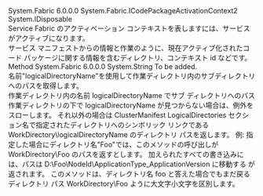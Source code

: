 <Type Name="ICodePackageActivationContext3" FullName="System.Fabric.ICodePackageActivationContext3">
  <TypeSignature Language="C#" Value="public interface ICodePackageActivationContext3 : IDisposable, System.Fabric.ICodePackageActivationContext2" />
  <TypeSignature Language="ILAsm" Value=".class public interface auto ansi abstract ICodePackageActivationContext3 implements class System.Fabric.ICodePackageActivationContext, class System.Fabric.ICodePackageActivationContext2, class System.IDisposable" />
  <TypeSignature Language="DocId" Value="T:System.Fabric.ICodePackageActivationContext3" />
  <TypeSignature Language="VB.NET" Value="Public Interface ICodePackageActivationContext3&#xA;Implements ICodePackageActivationContext2, IDisposable" />
  <TypeSignature Language="F#" Value="type ICodePackageActivationContext3 = interface&#xA;    interface ICodePackageActivationContext2&#xA;    interface ICodePackageActivationContext&#xA;    interface IDisposable" />
  <AssemblyInfo>
    <AssemblyName>System.Fabric</AssemblyName>
    <AssemblyVersion>6.0.0.0</AssemblyVersion>
  </AssemblyInfo>
  <Interfaces>
    <Interface>
      <InterfaceName>System.Fabric.ICodePackageActivationContext2</InterfaceName>
    </Interface>
    <Interface>
      <InterfaceName>System.IDisposable</InterfaceName>
    </Interface>
  </Interfaces>
  <Docs>
    <summary>
            Service Fabric のアクティベーション コンテキストを表しますには、サービスがアクティブになります。
            </summary>
    <remarks>サービス マニフェストからの情報と作業のように、現在アクティブ化されたコード パッケージに関する情報を含むディレクトリ、コンテキスト id などです。</remarks>
  </Docs>
  <Members>
    <Member MemberName="GetDirectory">
      <MemberSignature Language="C#" Value="public string GetDirectory (string logicalDirectoryName);" />
      <MemberSignature Language="ILAsm" Value=".method public hidebysig newslot virtual instance string GetDirectory(string logicalDirectoryName) cil managed" />
      <MemberSignature Language="DocId" Value="M:System.Fabric.ICodePackageActivationContext3.GetDirectory(System.String)" />
      <MemberSignature Language="VB.NET" Value="Public Function GetDirectory (logicalDirectoryName As String) As String" />
      <MemberSignature Language="F#" Value="abstract member GetDirectory : string -&gt; string" Usage="iCodePackageActivationContext3.GetDirectory logicalDirectoryName" />
      <MemberType>Method</MemberType>
      <AssemblyInfo>
        <AssemblyName>System.Fabric</AssemblyName>
        <AssemblyVersion>6.0.0.0</AssemblyVersion>
      </AssemblyInfo>
      <ReturnValue>
        <ReturnType>System.String</ReturnType>
      </ReturnValue>
      <Parameters>
        <Parameter Name="logicalDirectoryName" Type="System.String" />
      </Parameters>
      <Docs>
        <param name="logicalDirectoryName">To be added.</param>
        <summary>
            名前"logicalDirectoryName"を使用して作業ディレクトリ内のサブディレクトリへのパスを取得します。
            </summary>
        <returns>作業ディレクトリ内の名前 logicalDirectoryName でサブ ディレクトリへのパス</returns>
        <remarks>作業ディレクトリの下で logicalDirectoryName が見つからない場合は、例外をスローします。
            それ以外の場合は ClusterManifest LogicalDirectories セクション名で指定されたディレクトリへのシンボリック リンクである WorkDirectory\logicalDirectoryName のディレクトリ パスを返します。
            例: 指定した場合に<LogicalDirectory LogicalDirectoryName="Foo" MappedTo="D:\\Foo" />ディレクトリ名"Foo"では、このメソッドの呼び出しが WorkDirectory\Foo のパスを返すとします。 加えられたすべての書き込みには、パスは D:\Foo\NodeId\ApplicationType_ApplicationVersion に移動する が返されます。
            このメソッドは、ディレクトリ名 foo と答えた場合でもまだ戻るディレクトリ パス WorkDirectory\Foo ように大文字小文字を区別します。</remarks>
      </Docs>
    </Member>
  </Members>
</Type>